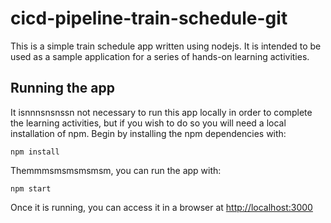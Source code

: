 # cicd-pipeline-train-schedule-git

This is a simple train schedule app written using nodejs. It is intended to be used as a sample application for a series of hands-on learning activities.

## Running the app

It isnnnsnsnssn not necessary to run this app locally in order to complete the learning activities, but if you wish to do so you will need a local installation of npm. Begin by installing the npm dependencies with:

    npm install

Themmmsmsmsmsmsm, you can run the app with:

    npm start

Once it is running, you can access it in a browser at [http://localhost:3000](http://localhost:3000)
